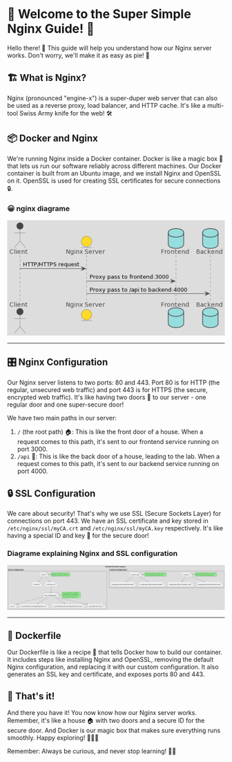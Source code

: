 # 🚀 Welcome to the Super Simple Nginx Guide! 🚀

Hello there! 👋 This guide will help you understand how our Nginx server works. Don't worry, we'll make it as easy as pie! 🥧

## 🏗️ What is Nginx?

Nginx (pronounced "engine-x") is a super-duper web server that can also be used as a reverse proxy, load balancer, and HTTP cache. It's like a multi-tool Swiss Army knife for the web! 🛠️

## 📦 Docker and Nginx

We're running Nginx inside a Docker container. Docker is like a magic box 🎁 that lets us run our software reliably across different machines. Our Docker container is built from an Ubuntu image, and we install Nginx and OpenSSL on it. OpenSSL is used for creating SSL certificates for secure connections 🔒.


### 😀 nginx diagrame 
![enginx explanation](../assets/images/nginxGeneralExplanation.png)

***

## 🎛️ Nginx Configuration

Our Nginx server listens to two ports: 80 and 443. Port 80 is for HTTP (the regular, unsecured web traffic) and port 443 is for HTTPS (the secure, encrypted web traffic). It's like having two doors 🚪 to our server - one regular door and one super-secure door!

We have two main paths in our server:

1. `/` (the root path) 🏠: This is like the front door of a house. When a request comes to this path, it's sent to our frontend service running on port 3000.
2. `/api` 🧪: This is like the back door of a house, leading to the lab. When a request comes to this path, it's sent to our backend service running on port 4000.

## 🔒 SSL Configuration

We care about security! That's why we use SSL (Secure Sockets Layer) for connections on port 443. We have an SSL certificate and key stored in `/etc/nginx/ssl/myCA.crt` and `/etc/nginx/ssl/myCA.key` respectively. It's like having a special ID and key 🔑 for the secure door!

### Diagrame explaining Nginx and SSL configuration
![enginx explanation](../assets/images/nginxConfExplanation.png)
***

## 📜 Dockerfile

Our Dockerfile is like a recipe 🧾 that tells Docker how to build our container. It includes steps like installing Nginx and OpenSSL, removing the default Nginx configuration, and replacing it with our custom configuration. It also generates an SSL key and certificate, and exposes ports 80 and 443.

## 🎉 That's it!

And there you have it! You now know how our Nginx server works. Remember, it's like a house 🏠 with two doors and a secure ID for the secure door. And Docker is our magic box that makes sure everything runs smoothly. Happy exploring! 🕵️‍♀️🎉

Remember: Always be curious, and never stop learning! 🚀🌟